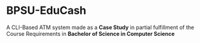 # BPSU-EduCash
A CLI-Based ATM system made as a **Case Study** in partial fulfillment of the Course Requirements in **Bachelor of Science in Computer Science**
